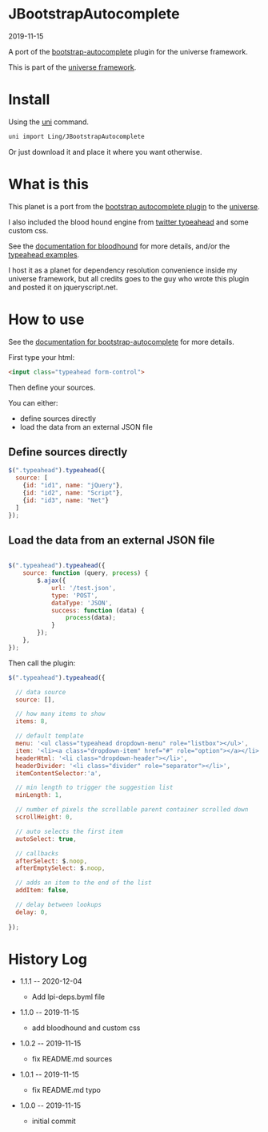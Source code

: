 JBootstrapAutocomplete
===========
2019-11-15



A port of the [bootstrap-autocomplete](https://www.jqueryscript.net/form/jQuery-Bootstrap-4-Typeahead-Plugin.html) plugin for the universe framework.


This is part of the [universe framework](https://github.com/karayabin/universe-snapshot).


Install
==========
Using the [uni](https://github.com/lingtalfi/universe-naive-importer) command.
```bash
uni import Ling/JBootstrapAutocomplete
```

Or just download it and place it where you want otherwise.







What is this
=============

This planet is a port from the [bootstrap autocomplete plugin](https://github.com/bassjobsen/Bootstrap-3-Typeahead) 
to the [universe](https://github.com/karayabin/universe-snapshot).

I also included the blood hound engine from [twitter typeahead](https://github.com/twitter/typeahead.js/blob/master/doc/jquery_typeahead.md)
and some custom css.

See the [documentation for bloodhound](https://github.com/twitter/typeahead.js/blob/master/doc/bloodhound.md) for more details,
and/or the [typeahead examples](http://twitter.github.io/typeahead.js/examples/). 

I host it as a planet for dependency resolution convenience inside my universe framework, but all credits
goes to the guy who wrote this plugin and posted it on jqueryscript.net.



How to use
==========


See the [documentation for bootstrap-autocomplete](https://github.com/bassjobsen/Bootstrap-3-Typeahead) for more details. 


First type your html:

```html
<input class="typeahead form-control">
```


Then define your sources.

You can either:

- define sources directly
- load the data from an external JSON file 


Define sources directly
---------
```js
$(".typeahead").typeahead({
  source: [
    {id: "id1", name: "jQuery"},
    {id: "id2", name: "Script"},
    {id: "id3", name: "Net"}
  ]
});

```

Load the data from an external JSON file
---------

```js

$(".typeahead").typeahead({ 
    source: function (query, process) {
        $.ajax({
            url: '/test.json',
            type: 'POST',
            dataType: 'JSON',
            success: function (data) {
                process(data);
            }
        });
    },
});
```



Then call the plugin:

```js
$(".typeahead").typeahead({ 

  // data source
  source: [],

  // how many items to show
  items: 8,

  // default template
  menu: '<ul class="typeahead dropdown-menu" role="listbox"></ul>',
  item: '<li><a class="dropdown-item" href="#" role="option"></a></li>',
  headerHtml: '<li class="dropdown-header"></li>',
  headerDivider: '<li class="divider" role="separator"></li>',
  itemContentSelector:'a',

  // min length to trigger the suggestion list
  minLength: 1,

  // number of pixels the scrollable parent container scrolled down
  scrollHeight: 0,

  // auto selects the first item
  autoSelect: true,

  // callbacks
  afterSelect: $.noop,
  afterEmptySelect: $.noop,

  // adds an item to the end of the list
  addItem: false,

  // delay between lookups
  delay: 0,
  
});


```









History Log
=============

- 1.1.1 -- 2020-12-04

    - Add lpi-deps.byml file

- 1.1.0 -- 2019-11-15

    - add bloodhound and custom css
    
- 1.0.2 -- 2019-11-15

    - fix README.md sources
    
- 1.0.1 -- 2019-11-15

    - fix README.md typo
    
- 1.0.0 -- 2019-11-15

    - initial commit
